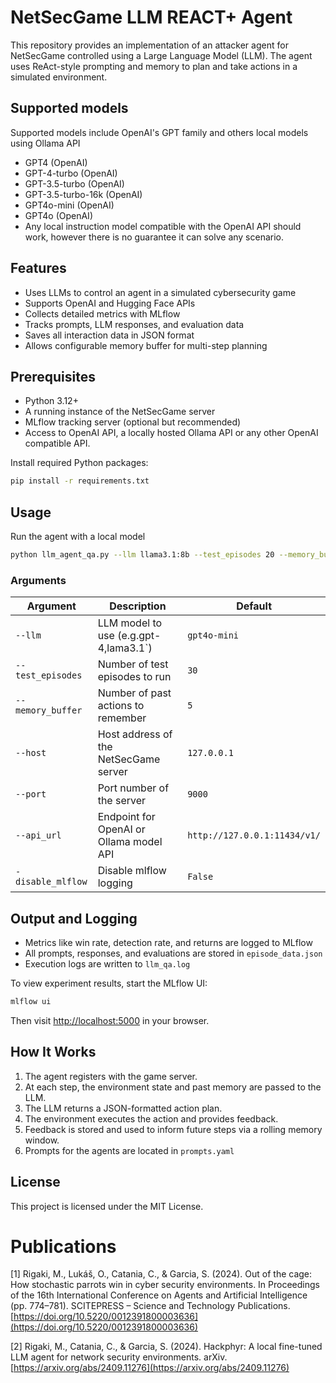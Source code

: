 # NetSecGame LLM REACT+ Agent

This repository provides an implementation of an attacker agent for NetSecGame controlled using a Large Language Model (LLM). The agent uses ReAct-style prompting and memory to plan and take actions in a simulated environment.

## Supported models


Supported models include OpenAI's GPT family and others local models using Ollama API

- GPT4 (OpenAI)
- GPT-4-turbo (OpenAI)
- GPT-3.5-turbo (OpenAI)
- GPT-3.5-turbo-16k (OpenAI)
- GPT4o-mini (OpenAI)
- GPT4o (OpenAI)
- Any local instruction model compatible with the OpenAI API should work, however there is no guarantee it can solve any scenario.

## Features

- Uses LLMs to control an agent in a simulated cybersecurity game
- Supports OpenAI and Hugging Face APIs
- Collects detailed metrics with MLflow
- Tracks prompts, LLM responses, and evaluation data
- Saves all interaction data in JSON format
- Allows configurable memory buffer for multi-step planning

## Prerequisites

- Python 3.12+
- A running instance of the NetSecGame server
- MLflow tracking server (optional but recommended)
- Access to OpenAI API, a locally hosted Ollama API or any other OpenAI compatible API.

Install required Python packages:

```bash
pip install -r requirements.txt
```

## Usage

Run the agent with a local model

```bash
python llm_agent_qa.py --llm llama3.1:8b --test_episodes 20 --memory_buffer 5 --api_url http://localhost:11434/v1/
```

### Arguments

| Argument          | Description                                | Default                       |
|-------------------|--------------------------------------------|-------------------------------|
| `--llm`           | LLM model to use (e.g.gpt-4,lama3.1`)      | `gpt4o-mini`        		 |
| `--test_episodes` | Number of test episodes to run             | `30`                          |
| `--memory_buffer` | Number of past actions to remember         | `5`                           |
| `--host`          | Host address of the NetSecGame server      | `127.0.0.1`                   |
| `--port`          | Port number of the server                  | `9000`                        |
| `--api_url`       | Endpoint for OpenAI or Ollama model API    | `http://127.0.0.1:11434/v1/`  |
| `-disable_mlflow` | Disable mlflow logging			 | `False`  			 |


## Output and Logging

- Metrics like win rate, detection rate, and returns are logged to MLflow
- All prompts, responses, and evaluations are stored in `episode_data.json`
- Execution logs are written to `llm_qa.log`

To view experiment results, start the MLflow UI:

```bash
mlflow ui
```

Then visit [http://localhost:5000](http://localhost:5000) in your browser.

## How It Works

1. The agent registers with the game server.
2. At each step, the environment state and past memory are passed to the LLM.
3. The LLM returns a JSON-formatted action plan.
4. The environment executes the action and provides feedback.
5. Feedback is stored and used to inform future steps via a rolling memory window.
6. Prompts for the agents are located in `prompts.yaml`


## License

This project is licensed under the MIT License.

# Publications

[1] Rigaki, M., Lukáš, O., Catania, C., & Garcia, S. (2024). Out of the cage: How stochastic parrots win in cyber security environments. In Proceedings of the 16th International Conference on Agents and Artificial Intelligence (pp. 774–781). SCITEPRESS – Science and Technology Publications. [https://doi.org/10.5220/0012391800003636](https://doi.org/10.5220/0012391800003636)

[2] Rigaki, M., Catania, C., & Garcia, S. (2024). Hackphyr: A local fine-tuned LLM agent for network security environments. arXiv. [https://arxiv.org/abs/2409.11276](https://arxiv.org/abs/2409.11276)
